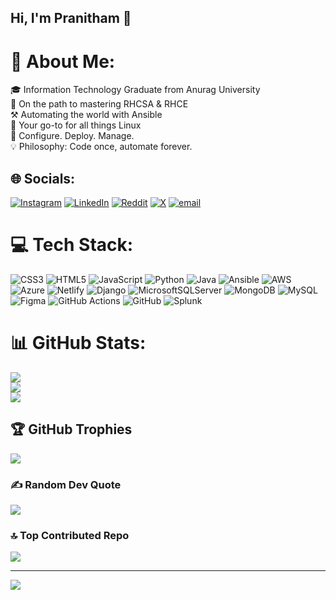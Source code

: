 ## Hi, I'm Pranitham 🌙
# 💫 About Me:
🎓 Information Technology Graduate from Anurag University<br>🌱 On the path to mastering RHCSA & RHCE<br>⚒️ Automating the world with Ansible<br>💬 Your go-to for all things Linux<br>🥅 Configure. Deploy. Manage.<br>💡 Philosophy: Code once, automate forever.


## 🌐 Socials:
[![Instagram](https://img.shields.io/badge/Instagram-%23E4405F.svg?logo=Instagram&logoColor=white)](https://instagram.com/pranitham_devarakonda) [![LinkedIn](https://img.shields.io/badge/LinkedIn-%230077B5.svg?logo=linkedin&logoColor=white)](https://linkedin.com/in/pranitham-devarakonda) [![Reddit](https://img.shields.io/badge/Reddit-%23FF4500.svg?logo=Reddit&logoColor=white)](https://reddit.com/user/Yhwach_1505) [![X](https://img.shields.io/badge/X-black.svg?logo=X&logoColor=white)](https://x.com/pranitham_d) [![email](https://img.shields.io/badge/Email-D14836?logo=gmail&logoColor=white)](mailto:pranitham12374@gmail.com) 

# 💻 Tech Stack:
![CSS3](https://img.shields.io/badge/css3-%231572B6.svg?style=for-the-badge&logo=css3&logoColor=white) ![HTML5](https://img.shields.io/badge/html5-%23E34F26.svg?style=for-the-badge&logo=html5&logoColor=white) ![JavaScript](https://img.shields.io/badge/javascript-%23323330.svg?style=for-the-badge&logo=javascript&logoColor=%23F7DF1E) ![Python](https://img.shields.io/badge/python-3670A0?style=for-the-badge&logo=python&logoColor=ffdd54) ![Java](https://img.shields.io/badge/java-%23ED8B00.svg?style=for-the-badge&logo=openjdk&logoColor=white) ![Ansible](https://img.shields.io/badge/ansible-%231A1918.svg?style=for-the-badge&logo=ansible&logoColor=white) ![AWS](https://img.shields.io/badge/AWS-%23FF9900.svg?style=for-the-badge&logo=amazon-aws&logoColor=white) ![Azure](https://img.shields.io/badge/azure-%230072C6.svg?style=for-the-badge&logo=microsoftazure&logoColor=white) ![Netlify](https://img.shields.io/badge/netlify-%23000000.svg?style=for-the-badge&logo=netlify&logoColor=#00C7B7) ![Django](https://img.shields.io/badge/django-%23092E20.svg?style=for-the-badge&logo=django&logoColor=white) ![MicrosoftSQLServer](https://img.shields.io/badge/Microsoft%20SQL%20Server-CC2927?style=for-the-badge&logo=microsoft%20sql%20server&logoColor=white) ![MongoDB](https://img.shields.io/badge/MongoDB-%234ea94b.svg?style=for-the-badge&logo=mongodb&logoColor=white) ![MySQL](https://img.shields.io/badge/mysql-4479A1.svg?style=for-the-badge&logo=mysql&logoColor=white) ![Figma](https://img.shields.io/badge/figma-%23F24E1E.svg?style=for-the-badge&logo=figma&logoColor=white) ![GitHub Actions](https://img.shields.io/badge/github%20actions-%232671E5.svg?style=for-the-badge&logo=githubactions&logoColor=white) ![GitHub](https://img.shields.io/badge/github-%23121011.svg?style=for-the-badge&logo=github&logoColor=white) ![Splunk](https://img.shields.io/badge/splunk-%23000000.svg?style=for-the-badge&logo=splunk&logoColor=white)
# 📊 GitHub Stats:
![](https://github-readme-stats.vercel.app/api?username=pranitham-d&theme=blue-green&hide_border=false&include_all_commits=true&count_private=true)<br/>
![](https://nirzak-streak-stats.vercel.app/?user=pranitham-d&theme=blue-green&hide_border=false)<br/>
![](https://github-readme-stats.vercel.app/api/top-langs/?username=pranitham-d&theme=blue-green&hide_border=false&include_all_commits=true&count_private=true&layout=compact)

## 🏆 GitHub Trophies
![](https://github-profile-trophy.vercel.app/?username=pranitham-d&theme=radical&no-frame=false&no-bg=true&margin-w=4)

### ✍️ Random Dev Quote
![](https://quotes-github-readme.vercel.app/api?type=horizontal&theme=radical)

### 🔝 Top Contributed Repo
![](https://github-contributor-stats.vercel.app/api?username=pranitham-d&limit=5&theme=dark&combine_all_yearly_contributions=true)

---
[![](https://visitcount.itsvg.in/api?id=pranitham-d&icon=0&color=0)](https://visitcount.itsvg.in)

<!-- Proudly created with GPRM ( https://gprm.itsvg.in ) -->
